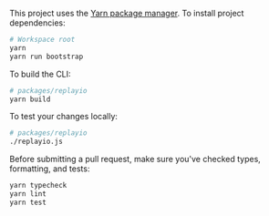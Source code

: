 This project uses the [Yarn package manager](https://yarnpkg.com/). To install project dependencies:
```bash
# Workspace root
yarn
yarn run bootstrap
```

To build the CLI:
```bash
# packages/replayio
yarn build
```

To test your changes locally:
```bash
# packages/replayio
./replayio.js
```

Before submitting a pull request, make sure you've checked types, formatting, and tests:
```bash
yarn typecheck
yarn lint
yarn test
```